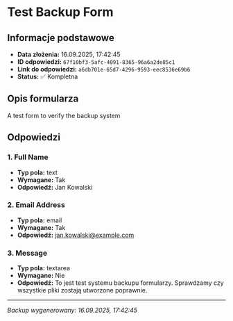 # Test Backup Form

## Informacje podstawowe

- **Data złożenia:** 16.09.2025, 17:42:45
- **ID odpowiedzi:** `67f10bf3-5afc-4091-8365-96a6a2de85c1`
- **Link do odpowiedzi:** `a6db701e-65d7-4296-9593-eec8536e69b6`
- **Status:** ✅ Kompletna

## Opis formularza

A test form to verify the backup system

## Odpowiedzi

### 1. Full Name

- **Typ pola:** text
- **Wymagane:** Tak
- **Odpowiedź:** Jan Kowalski

### 2. Email Address

- **Typ pola:** email
- **Wymagane:** Tak
- **Odpowiedź:** jan.kowalski@example.com

### 3. Message

- **Typ pola:** textarea
- **Wymagane:** Nie
- **Odpowiedź:** To jest test systemu backupu formularzy. Sprawdzamy czy wszystkie pliki zostają utworzone poprawnie.

---

_Backup wygenerowany: 16.09.2025, 17:42:45_